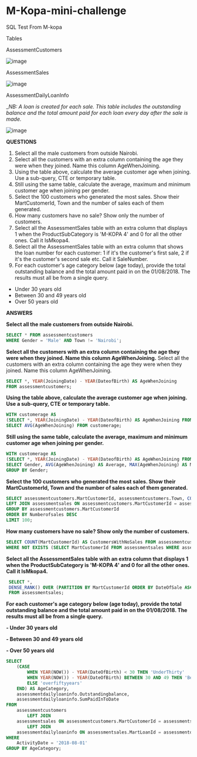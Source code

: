 # M-Kopa-mini-challenge

SQL Test From M-kopa 

Tables 

AssessmentCustomers

![image](https://user-images.githubusercontent.com/10958742/123120438-fa7c8680-d44c-11eb-86d5-c7a9b3d0e67f.png)

AssessmentSales

![image](https://user-images.githubusercontent.com/10958742/123120502-09fbcf80-d44d-11eb-999a-77d7d859fb2f.png)

AssessmentDailyLoanInfo

__NB: A loan is created for each sale. This table includes the outstanding balance and the total amount paid for each loan every day after the sale is made._

![image](https://user-images.githubusercontent.com/10958742/123120523-0f591a00-d44d-11eb-9c6f-6c79cb6e167c.png)

**QUESTIONS**
1. Select all the male customers from outside Nairobi.
2. Select all the customers with an extra column containing the age they were when they joined. Name this column AgeWhenJoining.
3. Using the table above, calculate the average customer age when joining. Use a sub-query, CTE or temporary table.
4. Still using the same table, calculate the average, maximum and minimum customer age when joining per gender.
5. Select the 100 customers who generated the most sales. Show their MartCustomerId, Town and the number of sales each of them generated.
6. How many customers have no sale? Show only the number of customers.
7. Select all the AssessmentSales table with an extra column that displays 1 when the ProductSubCategory is 'M-KOPA 4' and 0 for all the other ones. Call it IsMkopa4.
8. Select all the AssessmentSales table with an extra column that shows the loan number for each customer: 1 if it's the customer's first sale, 2 if it's the customer's second sale etc. Call it SaleNumber.
9. For each customer's age category below (age today), provide the total outstanding balance and the total amount paid in on the 01/08/2018. The results must all be from a single query.
- Under 30 years old
-  Between 30 and 49 years old
- Over 50 years old

**ANSWERS**

**Select all the male customers from outside Nairobi.**
``` SQL
SELECT * FROM assessmentcustomers
WHERE Gender = 'Male' AND Town != 'Nairobi';
```

**Select all the customers with an extra column containing the age they were when they joined. Name this column AgeWhenJoining.**
Select all the customers with an extra column containing the age they were when they joined. Name this column AgeWhenJoining.
```SQL
SELECT *, YEAR(JoiningDate) - YEAR(DateofBirth) AS AgeWhenJoining
FROM assessmentcustomers;
```

**Using the table above, calculate the average customer age when joining. Use a sub-query, CTE or temporary table.**
```SQL
WITH customerage AS 
(SELECT *, YEAR(JoiningDate) - YEAR(DateofBirth) AS AgeWhenJoining FROM assessmentcustomers)
SELECT AVG(AgeWhenJoining) FROM customerage;
```

**Still using the same table, calculate the average, maximum and minimum customer age when joining per gender.**
```SQL
WITH customerage AS 
(SELECT *, YEAR(JoiningDate) - YEAR(DateofBirth) AS AgeWhenJoining FROM assessmentcustomers)
SELECT Gender, AVG(AgeWhenJoining) AS Average, MAX(AgeWhenJoining) AS Maximum, MIN(AgeWhenJoining) AS Minimum FROM customerage
GROUP BY Gender;
```

**Select the 100 customers who generated the most sales. Show their MartCustomerId, Town and the number of sales each of them generated.**
```SQL
SELECT assessmentcustomers.MartCustomerId, assessmentcustomers.Town, COUNT(assessmentsales.MartLoanId) AS Numberofsales FROM assessmentcustomers
LEFT JOIN assessmentsales ON assessmentcustomers.MartCustomerId = assessmentsales.MartCustomerId
GROUP BY assessmentcustomers.MartCustomerId
ORDER BY Numberofsales DESC 
LIMIT 100;
```

**How many customers have no sale? Show only the number of customers.**
```SQL
SELECT COUNT(MartCustomerId) AS CustomersWithNoSales FROM assessmentcustomers
WHERE NOT EXISTS (SELECT MartCustomerId FROM assessmentsales WHERE assessmentcustomers.MartCustomerId = assessmentsales.MartCustomerId);
```

**Select all the AssessmentSales table with an extra column that displays 1 when the ProductSubCategory is 'M-KOPA 4' and 0 for all the other ones. Call it IsMkopa4.**
```SQL
 SELECT *, 
 DENSE_RANK() OVER (PARTITION BY MartCustomerId ORDER BY DateOfSale ASC) AS SaleNumber
 FROM assessmentsales;
```

**For each customer's age category below (age today), provide the total outstanding balance and the total amount paid in on the 01/08/2018. The results must all be from a single query.**

**- Under 30 years old**

**-  Between 30 and 49 years old**

**- Over 50 years old**
```SQL
SELECT 
    (CASE
        WHEN YEAR(NOW()) - YEAR(DateOfBirth) < 30 THEN 'UnderThirty'
        WHEN YEAR(NOW()) - YEAR(DateOfBirth) BETWEEN 30 AND 49 THEN 'Betweenthirtyandforty'
        ELSE 'overfiftyyears'
    END) AS AgeCategory,
    assessmentdailyloaninfo.Outstandingbalance,
    assessmentdailyloaninfo.SumPaidInToDate
FROM
    assessmentcustomers
        LEFT JOIN
    assessmentsales ON assessmentcustomers.MartCustomerId = assessmentsales.MartCustomerId
        LEFT JOIN
    assessmentdailyloaninfo ON assessmentsales.MartLoanId = assessmentdailyloaninfo.MartLoanId
WHERE
    ActivityDate = '2018-08-01'
GROUP BY AgeCategory;
```
